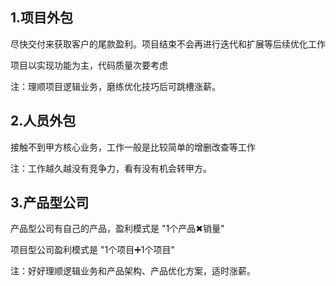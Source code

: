



## 1.项目外包

尽快交付来获取客户的尾款盈利。项目结束不会再进行迭代和扩展等后续优化工作

项目以实现功能为主，代码质量次要考虑

注：理顺项目逻辑业务，磨练优化技巧后可跳槽涨薪。





## 2.人员外包

接触不到甲方核心业务，工作一般是比较简单的增删改查等工作

注：工作越久越没有竞争力，看有没有机会转甲方。





## 3.产品型公司

产品型公司有自己的产品，盈利模式是 "1个产品✖销量"

项目型公司盈利模式是 "1个项目➕1个项目"

注：好好理顺逻辑业务和产品架构、产品优化方案，适时涨薪。











